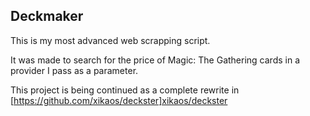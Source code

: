## Deckmaker


This is my most advanced web scrapping script.


It was made to search for the price of Magic: The Gathering cards in a provider I pass as a parameter. 


This project is being continued as a complete rewrite in [https://github.com/xikaos/deckster]xikaos/deckster





